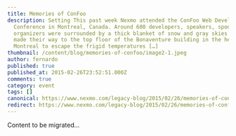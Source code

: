```yaml
---
title: Memories of ConFoo
description: Setting This past week Nexmo attended the ConFoo Web Development
  Conference in Montreal, Canada. Around 600 developers, speakers, sponsors, and
  organizers were surrounded by a thick blanket of snow and gray skies as they
  made their way to the top floor of the Bonaventure building in the heart of
  Montreal to escape the frigid temperatures […]
thumbnail: /content/blog/memories-of-confoo/image2-1.jpeg
author: fernardo
published: true
published_at: 2015-02-26T23:52:51.000Z
comments: true
category: event
tags: []
canonical: https://www.nexmo.com/legacy-blog/2015/02/26/memories-of-confoo
redirect: https://www.nexmo.com/legacy-blog/2015/02/26/memories-of-confoo
---
```


Content to be migrated...
